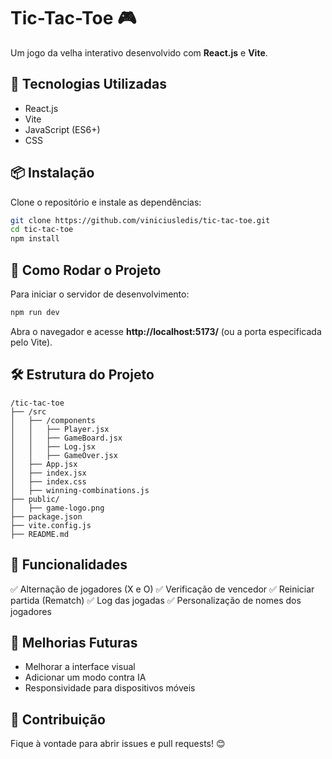 # Tic-Tac-Toe 🎮

Um jogo da velha interativo desenvolvido com **React.js** e **Vite**.

## 📌 Tecnologias Utilizadas

- React.js
- Vite
- JavaScript (ES6+)
- CSS

## 📦 Instalação

Clone o repositório e instale as dependências:

```sh
git clone https://github.com/viniciusledis/tic-tac-toe.git
cd tic-tac-toe
npm install
```

## 🚀 Como Rodar o Projeto

Para iniciar o servidor de desenvolvimento:

```sh
npm run dev
```

Abra o navegador e acesse **http://localhost:5173/** (ou a porta especificada pelo Vite).

## 🛠 Estrutura do Projeto

```
/tic-tac-toe
├── /src
│   ├── /components
│   │   ├── Player.jsx
│   │   ├── GameBoard.jsx
│   │   ├── Log.jsx
│   │   ├── GameOver.jsx
│   ├── App.jsx
│   ├── index.jsx
│   ├── index.css
│   ├── winning-combinations.js
├── public/
│   ├── game-logo.png
├── package.json
├── vite.config.js
├── README.md
```

## 🔧 Funcionalidades

✅ Alternação de jogadores (X e O)
✅ Verificação de vencedor
✅ Reiniciar partida (Rematch)
✅ Log das jogadas
✅ Personalização de nomes dos jogadores

## 📌 Melhorias Futuras

- Melhorar a interface visual
- Adicionar um modo contra IA
- Responsividade para dispositivos móveis

## 🤝 Contribuição

Fique à vontade para abrir issues e pull requests! 😊

